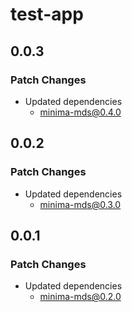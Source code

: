 # test-app

## 0.0.3

### Patch Changes

- Updated dependencies
  - minima-mds@0.4.0

## 0.0.2

### Patch Changes

- Updated dependencies
  - minima-mds@0.3.0

## 0.0.1

### Patch Changes

- Updated dependencies
  - minima-mds@0.2.0
